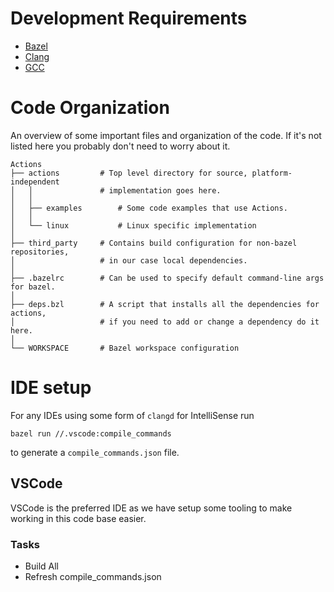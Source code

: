 # Development Requirements
* [Bazel](https://bazel.build/)
* [Clang](https://clang.llvm.org/)
* [GCC](https://gcc.gnu.org/)

# Code Organization
An overview of some important files and organization of the code. If it's not 
listed here you probably don't need to worry about it.
```
Actions
├── actions         # Top level directory for source, platform-independent 
│   │               # implementation goes here.
│   │
│   ├── examples        # Some code examples that use Actions.
│   │
│   └── linux           # Linux specific implementation
│
├── third_party     # Contains build configuration for non-bazel repositories, 
│                   # in our case local dependencies. 
│
├── .bazelrc        # Can be used to specify default command-line args for bazel.
│
├── deps.bzl        # A script that installs all the dependencies for actions,
│                   # if you need to add or change a dependency do it here.
│
└── WORKSPACE       # Bazel workspace configuration
```

# IDE setup
For any IDEs using some form of `clangd` for IntelliSense run
```
bazel run //.vscode:compile_commands
```
to generate a `compile_commands.json` file.

## VSCode
VSCode is the preferred IDE as we have setup some tooling to make working in this
code base easier.

### Tasks
* Build All
* Refresh compile_commands.json